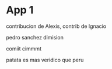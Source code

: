 # App 1

contribucion de Alexis, contrib de Ignacio

pedro sanchez dimision

comiit cimmmt

patata es mas veridico que peru